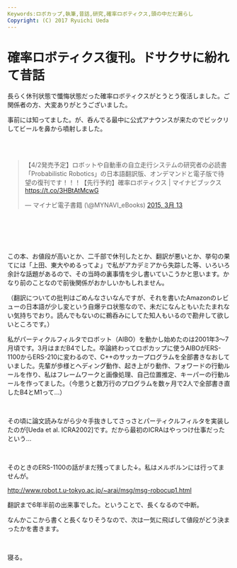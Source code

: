 ```yaml
---
Keywords:ロボカップ,執筆,昔話,研究,確率ロボティクス,頭の中だだ漏らし
Copyright: (C) 2017 Ryuichi Ueda
---
```


# 確率ロボティクス復刊。ドサクサに紛れて昔話
<p>長らく休刊状態で懺悔状態だった確率ロボティクスがとうとう復活しました。ご関係者の方、大変ありがとうございました。</p><p>事前には知ってました。が、呑んでる最中に公式アナウンスが来たのでビックリしてビールを鼻から噴射しました。</p><br />
<br />
<blockquote class="twitter-tweet" lang="ja"><p>【4/2発売予定】ロボットや自動車の自立走行システムの研究者の必読書「Probabilistic Robotics」の日本語翻訳版、オンデマンドと電子版で待望の復刊です！！！【先行予約】確率ロボティクス | マイナビブックス <a href="https://t.co/3HBtAtMcwG">https://t.co/3HBtAtMcwG</a></p>— マイナビ電子書籍 (\@MYNAVI_eBooks) <a href="https://twitter.com/MYNAVI_eBooks/status/576313605253033984">2015, 3月 13</a></blockquote> <script async="" src="//platform.twitter.com/widgets.js" charset="utf-8"></script><br />
<br />
<!--more--><br />
<br />
<p>この本、お値段が高いとか、二千部で休刊したとか、翻訳が悪いとか、挙句の果てには「上田、東大やめるってよ」で私がアカデミアから失踪した等、いろいろ余計な話題があるので、その当時の裏事情を少し書いていこうかと思います。かなり前のことなので前後関係がおかしいかもしれません。</p><p><span style="line-height: normal; -webkit-text-size-adjust: auto; background-color: rgba(255, 255, 255, 0);">（翻訳についての批判はごめんなさいなんですが、それを書いたAmazonのレビューの日本語が少し変という自爆テロ状態なので、未だになんともいたたまれない気持ちでおり。読んでもないのに鵜呑みにしてた知人もいるので勘弁して欲しいところです。）</span></p><p>私がパーティクルフィルタでロボット（AIBO）を動かし始めたのは2001年3〜7月頃です。3月はまだB4でした。卒論終わってロボカップに使うAIBOがERS-1100からERS-210に変わるので、C++のサッカープログラムを全部書きなおしていました。先輩が歩様とヘディング動作、起き上がり動作、フォワードの行動ルールを作り、私はフレームワークと画像処理、自己位置推定、キーパーの行動ルールを作ってました。（今思うと数万行のプログラムを数ヶ月で2人で全部書き直したB4とM1って...）</p><p><br></p><p>その頃に論文読みながら少々手抜きしてさっさとパーティクルフィルタを実装したのが[Ueda et al. ICRA2002]です。だから最初のICRAはやっつけ仕事だったという...</p><p><br></p><p>そのときのERS-1100の話がまだ残ってました↓。私はメルボルンには行ってませんが。</p><p><a href="http://www.robot.t.u-tokyo.ac.jp/~arai/msg/msg-robocup1.html">http://www.robot.t.u-tokyo.ac.jp/~arai/msg/msg-robocup1.html</a></p><p>翻訳まで6年半前の出来事でした。ということで、長くなるので中断。</p><p>なんかここから書くと長くなりそうなので、次は一気に飛ばして値段がどう決まったかを書きます。</p><p><br></p><p>寝る。</p>
